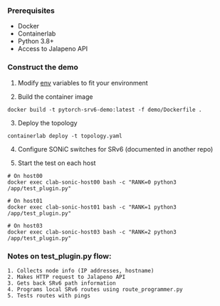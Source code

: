 ### Prerequisites
- Docker
- Containerlab
- Python 3.8+
- Access to Jalapeno API

### Construct the demo

1. Modify [env](.env) variables to fit your environment

2. Build the container image
```
docker build -t pytorch-srv6-demo:latest -f demo/Dockerfile .
```

3. Deploy the topology
```
containerlab deploy -t topology.yaml
```

4. Configure SONiC switches for SRv6 (documented in another repo)

5. Start the test on each host
```
# On host00
docker exec clab-sonic-host00 bash -c "RANK=0 python3 /app/test_plugin.py"

# On host01
docker exec clab-sonic-host01 bash -c "RANK=1 python3 /app/test_plugin.py"

# On host03
docker exec clab-sonic-host03 bash -c "RANK=2 python3 /app/test_plugin.py"
```

### Notes on test_plugin.py flow:
```
1. Collects node info (IP addresses, hostname)
2. Makes HTTP request to Jalapeno API
3. Gets back SRv6 path information
4. Programs local SRv6 routes using route_programmer.py
5. Tests routes with pings
```

